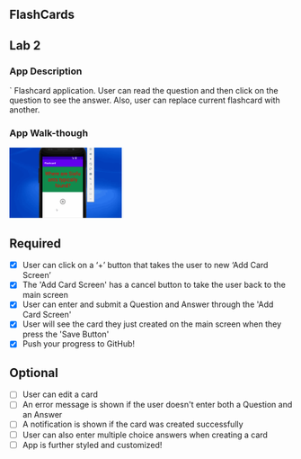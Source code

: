## FlashCards

## Lab 2

### App Description
` Flashcard application.  User can read the question and then click on the question to see the answer. Also, user can replace current flashcard with another.

### App Walk-though
<img src="https://github.com/Seth-9999/CodePath-MAD-Wk-01/blob/main/Wk4_lab.gif" width=200><br>

## Required
- [x] User can click on a ‘+’ button that takes the user to new ‘Add Card Screen’
- [x] The 'Add Card Screen' has a cancel button to take the user back to the main screen
- [x] User can enter and submit a Question and Answer through the 'Add Card Screen'
- [x] User will see the card they just created on the main screen when they press the 'Save Button'
- [x] Push your progress to GitHub!

## Optional
- [ ] User can edit a card
- [ ] An error message is shown if the user doesn't enter both a Question and an Answer
- [ ] A notification is shown if the card was created successfully
- [ ] User can also enter multiple choice answers when creating a card
- [ ] App is further styled and customized!
